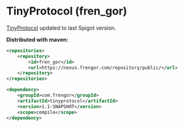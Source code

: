 # TinyProtocol (fren_gor)

[TinyProtocol](https://github.com/dmulloy2/ProtocolLib/tree/master/TinyProtocol/src/main/java/com/comphenix/tinyprotocol) updated to last Spigot version.

**Distributed with maven:**
```xml
<repositories>
    <repository>
        <id>fren_gor</id>
        <url>https://nexus.frengor.com/repository/public/</url>
    </repository>
</repositories>
```
```xml
<dependency>
    <groupId>com.frengor</groupId>
    <artifactId>tinyprotocol</artifactId>
    <version>1.1-SNAPSHOT</version>
    <scope>compile</scope>
</dependency>
```
